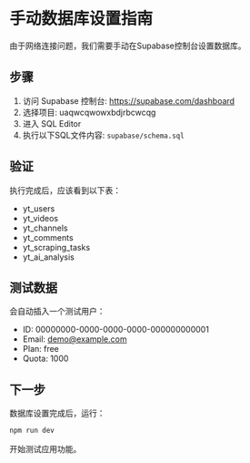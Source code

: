 # 手动数据库设置指南

由于网络连接问题，我们需要手动在Supabase控制台设置数据库。

## 步骤

1. 访问 Supabase 控制台: https://supabase.com/dashboard
2. 选择项目: uaqwcqwowxbdjrbcwcqg
3. 进入 SQL Editor
4. 执行以下SQL文件内容: `supabase/schema.sql`

## 验证

执行完成后，应该看到以下表：
- yt_users
- yt_videos  
- yt_channels
- yt_comments
- yt_scraping_tasks
- yt_ai_analysis

## 测试数据

会自动插入一个测试用户：
- ID: 00000000-0000-0000-0000-000000000001
- Email: demo@example.com
- Plan: free
- Quota: 1000

## 下一步

数据库设置完成后，运行：
```bash
npm run dev
```

开始测试应用功能。